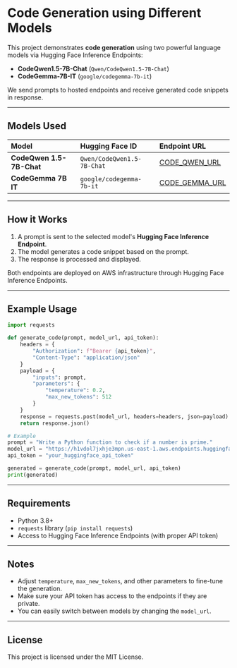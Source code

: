 
# Code Generation using Different Models

This project demonstrates **code generation** using two powerful language models via Hugging Face Inference Endpoints:

- **CodeQwen1.5-7B-Chat** (`Qwen/CodeQwen1.5-7B-Chat`)
- **CodeGemma-7B-IT** (`google/codegemma-7b-it`)

We send prompts to hosted endpoints and receive generated code snippets in response.

---

## Models Used

| Model | Hugging Face ID | Endpoint URL |
|:---|:---|:---|
| **CodeQwen 1.5-7B-Chat** | `Qwen/CodeQwen1.5-7B-Chat` | [CODE_QWEN_URL](https://h1vdol7jxhje3mpn.us-east-1.aws.endpoints.huggingface.cloud) |
| **CodeGemma 7B IT** | `google/codegemma-7b-it` | [CODE_GEMMA_URL](https://c5hggiyqachmgnqg.us-east-1.aws.endpoints.huggingface.cloud) |

---

## How it Works

1. A prompt is sent to the selected model's **Hugging Face Inference Endpoint**.
2. The model generates a code snippet based on the prompt.
3. The response is processed and displayed.

Both endpoints are deployed on AWS infrastructure through Hugging Face Inference Endpoints.

---

## Example Usage

```python
import requests

def generate_code(prompt, model_url, api_token):
    headers = {
        "Authorization": f"Bearer {api_token}",
        "Content-Type": "application/json"
    }
    payload = {
        "inputs": prompt,
        "parameters": {
            "temperature": 0.2,
            "max_new_tokens": 512
        }
    }
    response = requests.post(model_url, headers=headers, json=payload)
    return response.json()

# Example
prompt = "Write a Python function to check if a number is prime."
model_url = "https://h1vdol7jxhje3mpn.us-east-1.aws.endpoints.huggingface.cloud"  # CodeQwen URL
api_token = "your_huggingface_api_token"

generated = generate_code(prompt, model_url, api_token)
print(generated)
```

---

## Requirements

- Python 3.8+
- `requests` library (`pip install requests`)
- Access to Hugging Face Inference Endpoints (with proper API token)

---

## Notes

- Adjust `temperature`, `max_new_tokens`, and other parameters to fine-tune the generation.
- Make sure your API token has access to the endpoints if they are private.
- You can easily switch between models by changing the `model_url`.

---

## License

This project is licensed under the MIT License.
